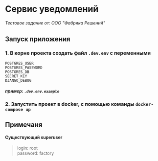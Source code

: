 # Сервис уведомлений
###### Тестовое задание от: ООО "Фабрика Решений"
## Запуск приложения
### 1. В корне проекта создать файл ```.dev.env``` с переменными
````
POSTGRES_USER
POSTGRES_PASSWORD
POSTGRES_DB
SECRET_KEY
DJANGO_DEBUG
````
##### пример: ```.dev.env.example```
### 2. Запустить проект в docker, с помощью команды ```docker-compose up```

## Примечаня
#### Существующий superuser
>login: root
> \
password: factory

